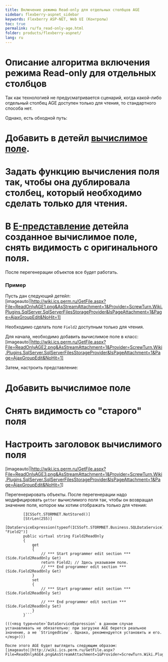 ```yaml
---
title: Включение режима Read-only для отдельных столбцов AGE
sidebar: flexberry-aspnet_sidebar
keywords: Flexberry ASP-NET, Web UI (Контролы)
toc: true
permalink: ru/fa_read-only-age.html
folder: products/flexberry-aspnet/
lang: ru
---
```




# Описание алгоритма включения режима Read-only для отдельных столбцов
Так как технологией не предусматривается сценарий, когда какой-либо отдельный столбец AGE доступен только для чтения, то стандартного способа нет.


Однако, есть обходной путь: 

# Добавить в детейл [вычислимое поле](fo_create-with-data-service-expression.html).
# Задать функцию вычисления поля так, чтобы она дублировала столбец, который необходимо сделать только для чтения.
# В [E-представление](e-view.html) детейла созданное вычислимое поле, снять видимость с оригинального поля.


После перегенерации объектов все будет работать.


### Пример
Пусть дан следующий детейл:
[imageauto||http://wiki.ics.perm.ru/GetFile.aspx?File=ReadOnlyAGE1.png&AsStreamAttachment=1&Provider=ScrewTurn.Wiki.Plugins.SqlServer.SqlServerFilesStorageProvider&IsPageAttachment=1&Page=AjaxGroupEdit&NoHit=1]

Необходимо сделать поле `Field2` доступным только для чтения.

Для начала, необходимо добавить вычислимое поле в класс:
[imageauto||http://wiki.ics.perm.ru/GetFile.aspx?File=ReadOnlyAGE2.png&AsStreamAttachment=1&Provider=ScrewTurn.Wiki.Plugins.SqlServer.SqlServerFilesStorageProvider&IsPageAttachment=1&Page=AjaxGroupEdit&NoHit=1]

Затем, настроить представление:
# Добавить вычислимое поле
# Снять видимость со "старого" поля
# Настроить заголовок вычислимого поля

[imageauto||http://wiki.ics.perm.ru/GetFile.aspx?File=ReadOnlyAGE3.png&AsStreamAttachment=1&Provider=ScrewTurn.Wiki.Plugins.SqlServer.SqlServerFilesStorageProvider&IsPageAttachment=1&Page=AjaxGroupEdit&NoHit=1]

Перегенерировать объекты. После перегенерации надо модифицировать `getter` вычислимого поля так, чтобы он возвращал значение поля, которое мы хотим отображать только для чтения:
```
        [ICSSoft.STORMNET.NotStored()]
        [StrLen(255)]
        [DataServiceExpression(typeof(ICSSoft.STORMNET.Business.SQLDataService), "Field2")]
        public virtual string Field2ReadOnly
        {
            get
            {
                // *** Start programmer edit section *** (Side.Field2ReadOnly Get)
                return Field2; // Здесь указываем поле.
                // *** End programmer edit section *** (Side.Field2ReadOnly Get)
            }
            set
            {
                // *** Start programmer edit section *** (Side.Field2ReadOnly Set)

                // *** End programmer edit section *** (Side.Field2ReadOnly Set)
            }
        }```

(((<msg type=note>`DataServiceExpression` в данном случае устанавливать не обязательно: при загрузке AGE берется реальное значение, а не `StringedView`. Однако, рекомендуется установить и его.</msg>)))

После этого AGE будет выглядеть следующим образом:
[imageauto||http://wiki.ics.perm.ru/GetFile.aspx?File=ReadOnlyAGE4.png&AsStreamAttachment=1&Provider=ScrewTurn.Wiki.Plugins.SqlServer.SqlServerFilesStorageProvider&IsPageAttachment=1&Page=AjaxGroupEdit&NoHit=1]
 


 